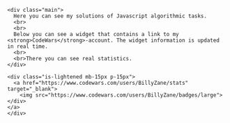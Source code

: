 <!DOCTYPE html>
<html lang="en">
  <head>
    <meta charset="UTF-8">
    <meta name="viewport" content="width=device-width, initial-scale=1.0">
  </head>
  <style>
    .main {
      width: 500px;
      text-align: justify;
      margin-bottom: 20px;
      font-family: Verdana, Geneva, Tahoma, sans-serif;
      word-wrap:unset
    }
  </style>
  <body>

    <div class="main">
      Here you can see my solutions of Javascript algorithmic tasks.
      <br>
      <br>
      Below you can see a widget that contains a link to my <strong>CodeWars</strong>-account. The widget information is updated in real time. 
      <br>
      <br>There you can see real statistics.
    </div>

    <div class="is-lightened mb-15px p-15px">
      <a href="https://www.codewars.com/users/BillyZane/stats" target="_blank">
        <img src="https://www.codewars.com/users/BillyZane/badges/large">
    </div>
    </a>
    </div>

  </body>
</html>
